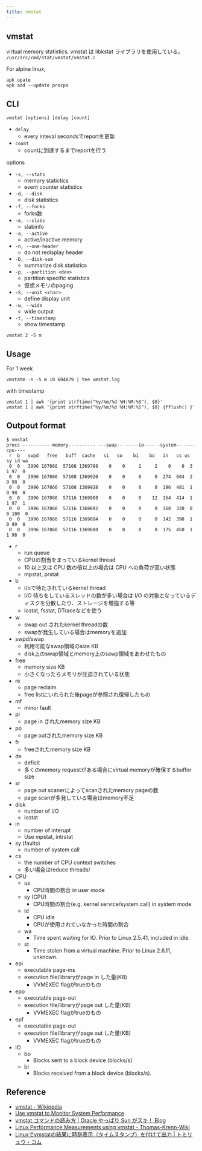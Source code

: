 ```yaml
---
title: vmstat
---
```


## vmstat
virtual memory statistics.
vmstat は libkstat ライブラリを使用している。
`/usr/src/cmd/stat/vmstat/vmstat.c`

For alpine linux,

```
apk upate
apk add --update procps
```

## CLI

```
vmstat [options] [delay [count]
```

* `delay`
    * every inteval secondsでreportを更新
* `count`
    * countに到達するまでreportを行う

options

* `-s, --stats`
    * memory statictics
    * event counter statistics
* `-d, --disk`
    * disk statistics
* `-f, --forks`
    * forks数
* `-m, --slabs`
    * slabinfo
* `-a, --active`
    * active/inactive memory
* `-n, --one-header`
    * do not redisplay header
* `-D, --disk-sum`
    * summarize disk statistics
* `-p, --partition <dev>` 
    * partition specific statistics
    * 仮想メモリのpaging
* `-S, --unit <char>`
    * define display unit
* `-w, --wide`
    * wide output
* `-t, --timestamp`
    * show timestamp


```
vmstat 2 -S m
```

## Usage

For 1 week

```
vmstatm -n -S m 10 604879 | tee vmstat.log
```

with timestamp

```
vmstat 1 | awk '{print strftime("%y/%m/%d %H:%M:%S"), $0}'
vmstat 1 | awk '{print strftime("%y/%m/%d %H:%M:%S"), $0} {fflush() }'
```

## Outpout format
```
$ vmstat
procs -----------memory---------- ---swap-- -----io---- -system-- ----cpu----
 r  b   swpd   free   buff  cache   si   so    bi    bo   in   cs us sy id wa
 0  0   3996 167868  57108 1369788    0    0     1     2    0    0  3  1 97  0
 0  0   3996 167860  57108 1369920    0    0     0     0  274  604  2  0 98  0
 0  0   3996 167860  57108 1369928    0    0     0     0  196  481  1  0 98  0
 0  0   3996 167860  57116 1369908    0    0     0    12  164  414  1  1 97  1
 0  0   3996 167860  57116 1369892    0    0     0     0  168  320  0  0 100  0
 0  0   3996 167860  57116 1369884    0    0     0     0  142  398  1  0 99  0
 0  0   3996 167860  57116 1369880    0    0     0     0  175  450  1  1 98  0
```

* r
    * run queue
    * CPUの割当をまっているkernel thread
    * 10 以上又は CPU 数の倍以上の場合は CPU への負荷が高い状態
    * mpstat, prstat
* b
    * i/oで待たされているkernel thread
    * I/O 待ちをしているスレッドの数が多い場合は I/O の対象となっているディスクを分散したり、ストレージを増強する等
    * iostat, fsstat, DTraceなどを使う
* w
    * swap out されたkernel threadの数
    * swapが発生している場合はmemoryを追加
* swpd/swap
    * 利用可能なswap領域のsize KB
    * disk上のswap領域とmemory上のsawp領域をあわせたもの
* free
    * memory size KB
    * 小さくなったらメモリが圧迫されている状態
* re
    * page reclaim
    * free listにいれられた後pageが参照され復帰したもの
* mf
    * minor fault
* pi
    * page in されたmemory size KB
* po
    * page outされたmemory size KB
* fr
    * freeされたmemory size KB
* de
    * deficit
    * 多くのmemory requestがある場合にvirtual memoryが確保するbuffer size
* sr
    * page out scanerによってscanされたmemory pageの数
    * page scanが多発している場合はmemory不足
* disk
    * number of I/O
    * iostat
* in
    * number of interupt
    * Use mpstat, intrstat
* sy (faults)
    * number of system call
* cs
    * the number of CPU context switches
    * 多い場合はreduce threads/
* CPU
    * us
        * CPU時間の割合 in user mode
    * sy (CPU)
        * CPU時間の割合(e.g. kernel service/system call) in system mode
    * id
        * CPU idle
        * CPUが使用されていなかった時間の割合
    * wa
        * Time spent waiting for IO. Prior to Linux 2.5.41, included in idle.
    * st
        * Time stolen from a virtual machine. Prior to Linux 2.6.11, unknown.
* epi
    * executable page-ins
    * execution file/libraryがpage in した量(KB)
        * VVMEXEC flagがtrueのもの
* epo
    * executable page-out
    * execution file/libraryがpage out した量(KB)
        * VVMEXEC flagがtrueのもの
* epf
    * executable page-out
    * execution file/libraryがpage out した量(KB)
        * VVMEXEC flagがtrueのもの
* IO
    * bo
        * Blocks sent to a block device (blocks/s)
    * bi
        * Blocks received from a block device (blocks/s).



## Reference
* [vmstat - Wikipedia](https://en.wikipedia.org/wiki/Vmstat)
* [Use vmstat to Monitor System Performance](https://linode.com/docs/uptime/monitoring/use-vmstat-to-monitor-system-performance/)
* [vmstat コマンドの読み方 | Oracle やっぱり Sun がスキ！ Blog](https://blogs.oracle.com/yappri/vmstat)
* [Linux Performance Measurements using vmstat - Thomas-Krenn-Wiki](https://www.thomas-krenn.com/en/wiki/Linux_Performance_Measurements_using_vmstat)
* [Linuxでvmstatの結果に時刻表示（タイムスタンプ）を付けて出力 | トミリュウ・コム](http://www.tomiryu.com/others/vmstat_timestamp/)
